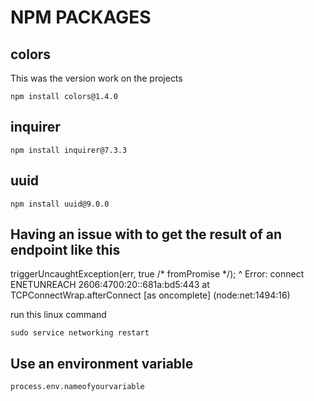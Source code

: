 # NPM PACKAGES

## colors 

This was the version work on the projects 

```
npm install colors@1.4.0

```

## inquirer

```
npm install inquirer@7.3.3
```

## uuid

```  
npm install uuid@9.0.0
```

## Having an issue with to get the result of an endpoint like this 
triggerUncaughtException(err, true /* fromPromise */);
            ^
Error: connect ENETUNREACH 2606:4700:20::681a:bd5:443
    at TCPConnectWrap.afterConnect [as oncomplete] (node:net:1494:16) 

run this linux command

```
sudo service networking restart
```

## Use an environment variable 

```
process.env.nameofyourvariable
```